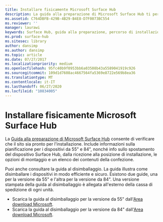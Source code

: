 ```yaml
---
title: Installare fisicamente Microsoft Surface Hub
description: La guida alla preparazione di Microsoft Surface Hub ti permette di verificare se il tuo sito è pronto per l&#39;installazione.
ms.assetid: C764DBFB-429B-4B29-B4E8-D7F0073BC554
ms.reviewer: ''
manager: laurawi
keywords: Surface Hub, guida alla preparazione, percorso di installazione, opzioni di montaggio
ms.prod: surface-hub
ms.sitesec: library
author: dansimp
ms.author: dansimp
ms.topic: article
ms.date: 07/27/2017
ms.localizationpriority: medium
ms.openlocfilehash: 95fc40b9f0953bb6a03508b43a5589041919c926
ms.sourcegitcommit: 109d1d7608ac4667564fa5369e8722e569b8ea36
ms.translationtype: MT
ms.contentlocale: it-IT
ms.lasthandoff: 06/27/2020
ms.locfileid: "10834005"
---
```

# Installare fisicamente Microsoft Surface Hub


La [Guida alla preparazione di Microsoft Surface Hub](surface-hub-site-readiness-guide.md) consente di verificare che il sito sia pronto per l'installazione. Include informazioni sulla pianificazione per i dispositivi da 55" e 84", nonché info sullo spostamento del dispositivo Surface Hub, dalla ricezione alla posizione di installazione, le opzioni di montaggio e un elenco dei contenuti della confezione.

Puoi anche consultare la guida al disimballaggio. La guida illustra come disimballare i dispositivi in modo efficiente e sicuro. Esistono due guide, una per la versione da 55" e l'altra per la versione da 84". Una versione stampata della guida al disimballaggio è allegata all'esterno della cassa di spedizione di ogni unità.

-   Scarica la guida al disimballaggio per la versione da 55" dall'[Area download Microsoft](https://go.microsoft.com/fwlink/?LinkId=718145).
-   Scarica la guida al disimballaggio per la versione da 84" dall'[Area download Microsoft](https://go.microsoft.com/fwlink/?LinkId=718146).

 

 





